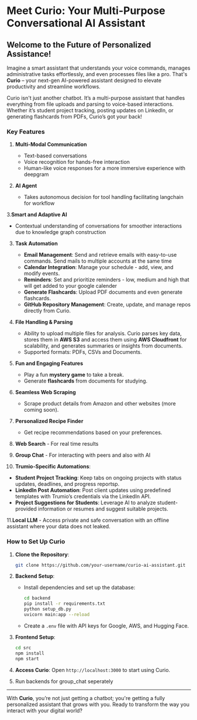 
# Meet Curio: Your Multi-Purpose Conversational AI Assistant

## Welcome to the Future of Personalized Assistance!

Imagine a smart assistant that understands your voice commands, manages administrative tasks effortlessly, and even processes files like a pro. That's **Curio** – your next-gen AI-powered assistant designed to elevate productivity and streamline workflows.

Curio isn't just another chatbot. It’s a multi-purpose assistant that handles everything from file uploads and parsing to voice-based interactions. Whether it’s student project tracking, posting updates on LinkedIn, or generating flashcards from PDFs, Curio’s got your back!



### Key Features

1. **Multi-Modal Communication**
   - Text-based conversations
   - Voice recognition for hands-free interaction
   - Human-like voice responses for a more immersive experience with deepgram

2. **AI Agent**
   - Takes autonomous decision for tool handling facilitating langchain for workflow
      
3.**Smart and Adaptive AI**
   - Contextual understanding of conversations for smoother interactions due to knowledge graph construction

3. **Task Automation**
   - **Email Management**: Send and retrieve emails with easy-to-use commands. Send mails to multiple accounts at the same time
   - **Calendar Integration**: Manage your schedule - add, view, and modify events.
   - **Reminders**: Set and prioritize reminders - low, medium and high that will get added to your google calender
   - **Generate Flashcards**: Upload PDF documents and even generate flashcards.
   - **GitHub Repository Management**: Create, update, and manage repos directly from Curio.

4. **File Handling & Parsing**
   - Ability to upload multiple files for analysis. Curio parses key data, stores them in **AWS S3** and access them using **AWS Cloudfront** for scalability, and generates summaries or insights from documents.
   - Supported formats: PDFs, CSVs and Documents.

5. **Fun and Engaging Features**
   - Play a fun **mystery game** to take a break.
   - Generate **flashcards** from documents for studying.

6. **Seamless Web Scraping**
   - Scrape product details from Amazon and other websites (more coming soon).

7. **Personalized Recipe Finder**
   - Get recipe recommendations based on your preferences.

8. **Web Search** - For real time results

9. **Group Chat** - For interacting with peers and also with AI

10. **Trumio-Specific Automations**:
   - **Student Project Tracking**: Keep tabs on ongoing projects with status updates, deadlines, and progress reportsp.
   - **LinkedIn Post Automation**: Post client updates using predefined templates with Trumio’s credentials via the LinkedIn API.
   - **Project Suggestions for Students**: Leverage AI to analyze student-provided information or resumes and suggest suitable projects.

11.**Local LLM** - Access private and safe conversation with an offline assistant where your data does not leaked.



### How to Set Up Curio

1. **Clone the Repository**:
   ```bash
   git clone https://github.com/your-username/curio-ai-assistant.git
   ```

2. **Backend Setup**:
   - Install dependencies and set up the database:
     ```bash
     cd backend
     pip install -r requirements.txt
     python setup_db.py
     uvicorn main:app --reload
     ```
   - Create a `.env` file with API keys for Google, AWS, and Hugging Face.

3. **Frontend Setup**:
   ```bash
   cd src
   npm install
   npm start
   ```

4. **Access Curio**: Open `http://localhost:3000` to start using Curio.

5. Run backends for group_chat seperately


---

With **Curio**, you’re not just getting a chatbot; you're getting a fully personalized assistant that grows with you. Ready to transform the way you interact with your digital world?


